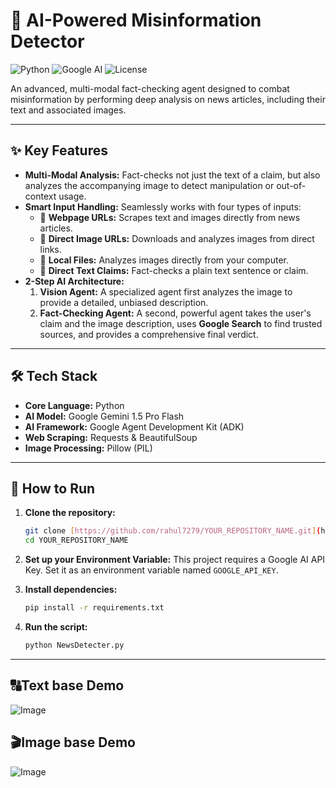 # 🤖 AI-Powered Misinformation Detector

![Python](https://img.shields.io/badge/Python-3.11+-blue.svg)
![Google AI](https://img.shields.io/badge/Google_AI-Gemini_1.5-blueviolet)
![License](https://img.shields.io/badge/License-MIT-green.svg)

An advanced, multi-modal fact-checking agent designed to combat misinformation by performing deep analysis on news articles, including their text and associated images.

---

## ✨ Key Features

* **Multi-Modal Analysis:** Fact-checks not just the text of a claim, but also analyzes the accompanying image to detect manipulation or out-of-context usage.
* **Smart Input Handling:** Seamlessly works with four types of inputs:
    * 📰 **Webpage URLs:** Scrapes text and images directly from news articles.
    * 🔗 **Direct Image URLs:** Downloads and analyzes images from direct links.
    * 📄 **Local Files:** Analyzes images directly from your computer.
    * 💬 **Direct Text Claims:** Fact-checks a plain text sentence or claim.
* **2-Step AI Architecture:**
    1.  **Vision Agent:** A specialized agent first analyzes the image to provide a detailed, unbiased description.
    2.  **Fact-Checking Agent:** A second, powerful agent takes the user's claim and the image description, uses **Google Search** to find trusted sources, and provides a comprehensive final verdict.

---

## 🛠️ Tech Stack

* **Core Language:** Python
* **AI Model:** Google Gemini 1.5 Pro Flash
* **AI Framework:** Google Agent Development Kit (ADK)
* **Web Scraping:** Requests & BeautifulSoup
* **Image Processing:** Pillow (PIL)

---

## 🚀 How to Run

1.  **Clone the repository:**
    ```bash
    git clone [https://github.com/rahul7279/YOUR_REPOSITORY_NAME.git](https://github.com/rahul7279/Fake-NewsDetecter-Image-Text-.git)
    cd YOUR_REPOSITORY_NAME
    ```
2.  **Set up your Environment Variable:**
    This project requires a Google AI API Key. Set it as an environment variable named `GOOGLE_API_KEY`.

3.  **Install dependencies:**
    ```bash
    pip install -r requirements.txt
    ```
4.  **Run the script:**
    ```bash
    python NewsDetecter.py
    ```
---

## 🔠Text base Demo

![Image](https://github.com/user-attachments/assets/89974ecb-be0f-4cab-9dbd-e28b76dd95da)

## 🎬Image base Demo

![Image](https://github.com/user-attachments/assets/9488b4fe-8c61-4181-a1b6-3409b17a5683)
